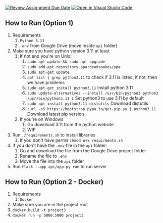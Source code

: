 [![Review Assignment Due Date](https://classroom.github.com/assets/deadline-readme-button-24ddc0f5d75046c5622901739e7c5dd533143b0c8e959d652212380cedb1ea36.svg)](https://classroom.github.com/a/apcvbojB)
[![Open in Visual Studio Code](https://classroom.github.com/assets/open-in-vscode-718a45dd9cf7e7f842a935f5ebbe5719a5e09af4491e668f4dbf3b35d5cca122.svg)](https://classroom.github.com/online_ide?assignment_repo_id=12489224&assignment_repo_type=AssignmentRepo)


## How to Run (Option 1)
1. Requirements
   1. `Python 3.11`
   2. `.env` from Google Drive (move inside `api` folder)
2. Make sure you have python version 3.11 at least
   1. If not and you're on Unix:
      1. `sudo apt update && sudo apt upgrade`
      2. `sudo add-apt-repository ppa:deadsnakes/ppa`
      3. `sudo apt-get update`
      4. `apt list | grep python3.11` to check if 3.11 is listed, if not, then we have problems
      5. `sudo apt-get install python3.11` Install python 3.11
      6. `sudo update-alternatives --install /usr/bin/python3 python3 /usr/bin/python3.11 1` Set python3 to use 3.11 by default
      7. `sudo apt install python3.11-distutils` Download distutils
      8. `curl -sS https://bootstrap.pypa.io/get-pip.py | python3.11` Download latest pip version
   2. If you're on Windows
      1. Go download 3.11 from the python website
      2. WIP
2. Run `./requirements.sh` to install libraries
   1. If you don't have perms `chmod u+x requirments.sh`
3. If you don't have the `.env` file in the `api` folder:
   1. Go and download the file from the Google Drive project folder
   2. Rename the file to `.env`
   3. Move the file into the `api` folder
4. Run `flask --app api/app.py run` to run server

## How to Run (Option 2 - Docker)
1. Requirements
   1. `Docker`
2. Make sure you are in the project root
3. ```docker build -t project3 .```
4. ```docker run -p 5000:5000 project3```
